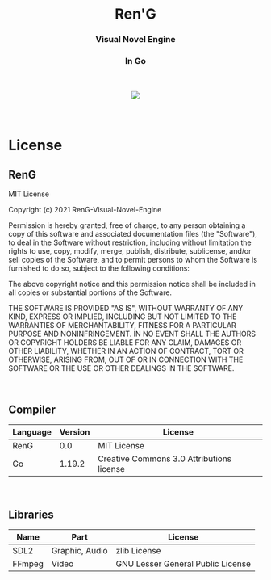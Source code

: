 <div align='center'>
<h1>Ren'G</h1>
<h3>Visual Novel Engine</h3>
<h3>In Go</h3>
<br><br>
<a href="https://discord.gg/JkkvP6U9qk" terget="_blank">
<img src="https://img.shields.io/badge/-Discord-5865F2?logo=Discord&logoColor=white&style=flat"/>
</a>
</div>
<br><br>

# License

## RenG
MIT License

Copyright (c) 2021 RenG-Visual-Novel-Engine

Permission is hereby granted, free of charge, to any person obtaining a copy
of this software and associated documentation files (the "Software"), to deal
in the Software without restriction, including without limitation the rights
to use, copy, modify, merge, publish, distribute, sublicense, and/or sell
copies of the Software, and to permit persons to whom the Software is
furnished to do so, subject to the following conditions:

The above copyright notice and this permission notice shall be included in all
copies or substantial portions of the Software.

THE SOFTWARE IS PROVIDED "AS IS", WITHOUT WARRANTY OF ANY KIND, EXPRESS OR
IMPLIED, INCLUDING BUT NOT LIMITED TO THE WARRANTIES OF MERCHANTABILITY,
FITNESS FOR A PARTICULAR PURPOSE AND NONINFRINGEMENT. IN NO EVENT SHALL THE
AUTHORS OR COPYRIGHT HOLDERS BE LIABLE FOR ANY CLAIM, DAMAGES OR OTHER
LIABILITY, WHETHER IN AN ACTION OF CONTRACT, TORT OR OTHERWISE, ARISING FROM,
OUT OF OR IN CONNECTION WITH THE SOFTWARE OR THE USE OR OTHER DEALINGS IN THE
SOFTWARE.

<br>

## Compiler

|Language|Version|License|
|--------|-------|-------|
|RenG|0.0|MIT License|
|Go|1.19.2|Creative Commons 3.0 Attributions license|

<br>

## Libraries

|Name|Part|License|
|----|----|-------|
|SDL2|Graphic, Audio|zlib License|
|FFmpeg|Video|GNU Lesser General Public License|
